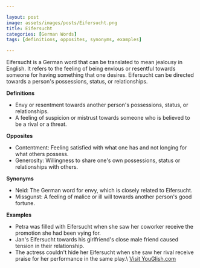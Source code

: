 ```yaml
---

layout: post
image: assets/images/posts/Eifersucht.png
title: Eifersucht
categories: [German Words]
tags: [definitions, opposites, synonyms, examples]

---
```


Eifersucht is a German word that can be translated to mean jealousy in English. It refers to the feeling of being envious or resentful towards someone for having something that one desires. Eifersucht can be directed towards a person's possessions, status, or relationships.

**Definitions**

- Envy or resentment towards another person's possessions, status, or relationships.
- A feeling of suspicion or mistrust towards someone who is believed to be a rival or a threat.

**Opposites**

- Contentment: Feeling satisfied with what one has and not longing for what others possess.
- Generosity: Willingness to share one's own possessions, status or relationships with others.

**Synonyms**

- Neid: The German word for envy, which is closely related to Eifersucht.
- Missgunst: A feeling of malice or ill will towards another person's good fortune.

**Examples**

- Petra was filled with Eifersucht when she saw her coworker receive the promotion she had been vying for.
- Jan's Eifersucht towards his girlfriend's close male friend caused tension in their relationship.
- The actress couldn't hide her Eifersucht when she saw her rival receive praise for her performance in the same play.\ <a id="yg-widget-0" class="youglish-widget" data-query="Eifersucht" data-lang="german" data-components="8412" data-auto-start="0" data-bkg-color="theme_light" data-title="How%20to%20pronounce%20Eifersucht%20in%20German"  rel="nofollow" href="https://youglish.com">Visit YouGlish.com</a><script async src="https://youglish.com/public/emb/widget.js" charset="utf-8"></script>